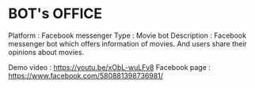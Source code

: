 # BOT's OFFICE

Platform : Facebook messenger
Type : Movie bot
Description : Facebook messenger bot which offers information of movies. And users share their opinions about movies.


Demo video : https://youtu.be/xObL-wuLFv8
Facebook page : https://www.facebook.com/580881398736981/
